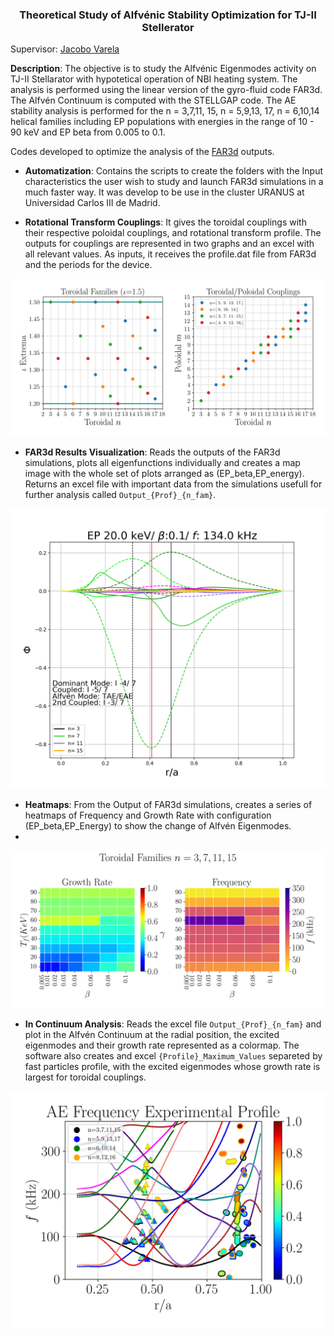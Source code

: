 <h3 align="center"> Theoretical Study of Alfvénic Stability Optimization for TJ-II Stellerator </h3> 

Supervisor: [Jacobo Varela](https://www.researchgate.net/profile/Jacobo-Varela)

**Description**: The objective is to study the Alfvénic Eigenmodes activity on TJ-II Stellarator with hypotetical operation of NBI heating system. The analysis is performed using the linear version of the gyro-fluid code FAR3d. The Alfvén Continuum is computed with the STELLGAP code. The AE stability analysis is performed
for the n = 3,7,11, 15, n = 5,9,13, 17, n = 6,10,14 helical families including EP populations with energies in the range of 10 - 90 keV and EP beta from 0.005 to
0.1.


Codes developed to optimize the analysis of the [FAR3d](https://e-archivo.uc3m.es/bitstream/handle/10016/34630/Noninear_NF_2021.pdf?sequence=1) outputs.

* **Automatization**: Contains the scripts to create the folders with the Input characteristics the user wish to study and launch FAR3d simulations in a much faster way. It was develop to be use in the cluster URANUS at Universidad Carlos III de Madrid.

* **Rotational Transform Couplings**: It gives the toroidal couplings with their respective poloidal couplings, and rotational transform profile. The outputs for couplings are represented in two graphs and an excel with all relevant values. As inputs, it receives the profile.dat file from FAR3d and the periods for the device.

<p align="center">
  
![Couplings](/Rotational%20Transform%20Couplings/Examples/1.5_iota_Couplings.png "Example for a 4 period stellarator with high shear.")
  
</p>

* **FAR3d Results Visualization**: Reads the outputs of the FAR3d simulations, plots all eigenfunctions individually and creates a map image with the whole set of plots arranged as (EP_beta,EP_energy). Returns an excel file with important data from the simulations usefull for further analysis called `Output_{Prof}_{n_fam}`.

<p align="center">
  
![Couplings](/FAR3d%20Results%20Visualization/Examples/20.0_0.1.png)
  
</p>

* **Heatmaps**: From the Output of FAR3d simulations, creates a series of heatmaps of Frequency and Growth Rate with configuration                                      (EP_beta,EP_Energy) to show the change of Alfvén Eigenmodes.
* 
<p align="center">
  
![Couplings](/Heatmaps/Heatmaps_(n=3_7_11_15)_git.png)
  
</p>

* **In Continuum Analysis**: Reads the excel file `Output_{Prof}_{n_fam}` and plot in the Alfvén Continuum at the radial position, the excited eigenmodes and their growth rate represented as a colormap. The software also creates and excel `{Profile}_Maximum_Values` separeted by fast particles profile, with the excited eigenmodes whose growth rate is largest for toroidal couplings. 

<p align="center">
  
![Couplings](/In%20Continuum%20Analysis/Frequency_Experimental%20Profile_Analysis.jpg "Example for Alfvén Continuumw with AE activity found in FAR3d simulations.")
  
</p>

